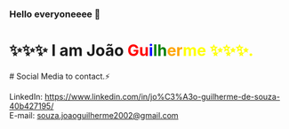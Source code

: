 ### Hello everyoneeee 👋
<h1> ✨✨✨ I am <span>João <span><span style="color:red;">Gu<span><span style="color:blue;">i<span><span style="color:green;">lh<span><span style="color:orange;">er<span><span style="color:yellow;">me<span>
  ✨✨✨.</h1>
# Social Media to contact.⚡

LinkedIn: https://www.linkedin.com/in/jo%C3%A3o-guilherme-de-souza-40b427195/<br>
E-mail: souza.joaoguilherme2002@gmail.com
<!--
**jgsouzadev/jgsouzadev** is a ✨ _special_ ✨ repository because its `README.md` (this file) appears on your GitHub profile.

Here are some ideas to get you started:

- 🔭 I’m currently working on ...
- 🌱 I’m currently learning ...
- 👯 I’m looking to collaborate on ...
- 🤔 I’m looking for help with ...
- 💬 Ask me about ...
- 📫 How to reach me: ...
- 😄 Pronouns: ...
- ⚡ Fun fact: ...
-->
